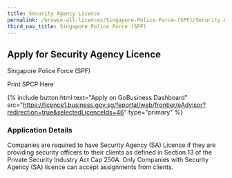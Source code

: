 ```yaml
---
title: Security Agency Licence
permalink: /browse-all-licences/Singapore-Police-Force-(SPF)/Security-Agency-Licence
third_nav_title: Singapore Police Force (SPF)
---
```


## Apply for Security Agency Licence

Singapore Police Force (SPF)

Print SPCP Here

{% include button.html text="Apply on GoBusiness Dashboard" src="https://licence1.business.gov.sg/feportal/web/frontier/eAdvisor?redirection=true&selectedLicenceIds=46" type="primary" %}

### Application Details
<p>Companies are required to have Security Agency (SA) Licence if they are providing security officers to their clients as defined in Section 13 of the Private Security Industry Act Cap 250A. Only Companies with Security Agency (SA) licence can accept assignments from clients.</p>

